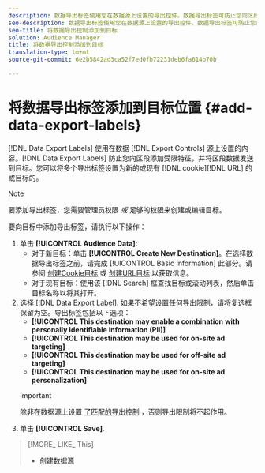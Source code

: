 ```yaml
---
description: 数据导出标签使用您在数据源上设置的导出控件。数据导出标签可防止您向区段添加受限特征，并将区段数据发送到目标。您可以将多个导出标签设置为新的或现有的cookie或URL目标。
seo-description: 数据导出标签使用您在数据源上设置的导出控件。数据导出标签可防止您向区段添加受限特征，并将区段数据发送到目标。您可以将多个导出标签设置为新的或现有的cookie或URL目标。
seo-title: 将数据导出控制添加到目标
solution: Audience Manager
title: 将数据导出控制添加到目标
translation-type: tm+mt
source-git-commit: 6e2b5842ad3ca52f7ed0fb72231deb6fa614b70b

---
```




# 将数据导出标签添加到目标位置 {#add-data-export-labels}

[!DNL Data Export Labels] 使用在数据 [!DNL Export Controls] 源上设置的内容。[!DNL Data Export Labels] 防止您向区段添加受限特征，并将区段数据发送到目标。您可以将多个导出标签设置为新的或现有 [!DNL cookie][!DNL URL] 的或目标的。

>[!NOTE]
>
>要添加导出标签，您需要管理员权限 *或* 足够的权限来创建或编辑目标。

<!-- t_export_labels.xml -->

要向目标中添加导出标签，请执行以下操作：

1. 单击 **[!UICONTROL Audience Data]**:
   * 对于新目标：单击 **[!UICONTROL Create New Destination]**。在选择数据导出标签之前，请完成 [!UICONTROL Basic Information] 此部分。请参阅 [创建Cookie目标](../../features/destinations/manage-destinations.md#create-cookie-destination) 或 [创建URL目标](../../features/destinations/manage-destinations.md#configure-url-destination) 以获取信息。
   * 对于现有目标：使用该 [!DNL Search] 框查找目标或滚动列表，然后单击目标名称以将其打开。
1. 选择 [!DNL Data Export Label]. 如果不希望设置任何导出限制，请将复选框保留为空。导出标签包括以下选项：
   * **[!UICONTROL This destination may enable a combination with personally identifiable information (PII)]**
   * **[!UICONTROL This destination may be used for on-site ad targeting]**
   * **[!UICONTROL This destination may be used for off-site ad targeting]**
   * **[!UICONTROL This destination may be used for on-site ad personalization]**
   >[!IMPORTANT]
   >
   >除非在数据源上设置 [了匹配的导出控制](../../features/data-export-controls.md) ，否则导出限制将不起作用。
1. 单击 **[!UICONTROL Save]**.

>[!MORE_ LIKE_ This]
>
>* [创建数据源](../../features/manage-datasources.md#create-data-source)
